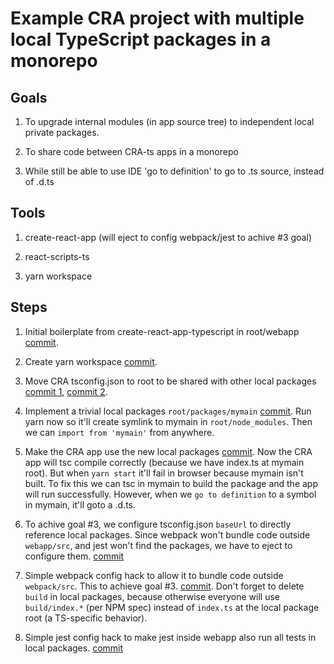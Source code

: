 # Example CRA project with multiple local TypeScript packages in a monorepo

## Goals

1. To upgrade internal modules (in app source tree) to independent local private packages.

2. To share code between CRA-ts apps in a monorepo

3. While still be able to use IDE 'go to definition' to go to .ts source, instead of .d.ts

## Tools

1. create-react-app (will eject to config webpack/jest to achive #3 goal)

1. react-scripts-ts

1. yarn workspace

## Steps

1. Initial boilerplate from create-react-app-typescript in root/webapp [commit](https://github.com/untsamphan/cra-ts-monorepo-example/commit/5bd4cdca6167b85068454b4b80602f31385dfd24).

1. Create yarn workspace [commit](https://github.com/untsamphan/cra-ts-monorepo-example/commit/cc9862ea09c5173b8c64e856befb5a13d26254eb).

1. Move CRA tsconfig.json to root to be shared with other local packages [commit 1](https://github.com/untsamphan/cra-ts-monorepo-example/commit/00003e837044845dd34e031479ac2810269c552a), [commit 2](https://github.com/untsamphan/cra-ts-monorepo-example/commit/5cbc685ac6d44bdf0150306503f1e78ef8417226).

1. Implement a trivial local packages `root/packages/mymain` [commit](https://github.com/untsamphan/cra-ts-monorepo-example/commit/1a3ea1fb5763bf4f3ac4cfb2413afe6b589b0050). Run yarn now so it'll create symlink to mymain in `root/node_modules`. Then we can `import from 'mymain'` from anywhere.

1. Make the CRA app use the new local packages [commit](https://github.com/untsamphan/cra-ts-monorepo-example/commit/20ecb7ab2add90030d69701a7a62d4f58e7db7c1). Now the CRA app will tsc compile correctly (because we have index.ts at mymain root). But when `yarn start` it'll fail in browser because mymain isn't built. To fix this we can tsc in mymain to build the package and the app will run successfully. However, when we `go to definition` to a symbol in mymain, it'll goto a .d.ts.

1. To achive goal #3, we configure tsconfig.json `baseUrl` to directly reference local packages. Since webpack won't bundle code outside `webapp/src`, and jest won't find the packages, we have to eject to configure them. [commit](https://github.com/untsamphan/cra-ts-monorepo-example/commit/00980f8b5dc6e8dc116ba600cfc7f61d996a049c)

1. Simple webpack config hack to allow it to bundle code outside `webpack/src`. This to achieve goal #3. [commit](https://github.com/untsamphan/cra-ts-monorepo-example/commit/284fa7eff600a7a2b1bd287db848bddff7de346a). Don't forget to delete `build` in local packages, because otherwise everyone will use `build/index.*` (per NPM spec) instead of `index.ts` at the local package root (a TS-specific behavior).

1. Simple jest config hack to make jest inside webapp also run all tests in local packages. [commit](https://github.com/untsamphan/cra-ts-monorepo-example/commit/ef0b50673e1ee40c0b515f1dcc6c870bb2990d24)
